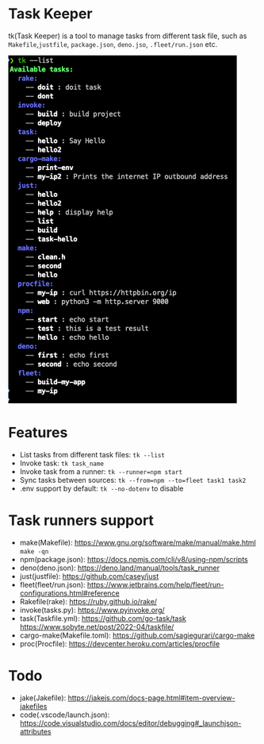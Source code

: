 Task Keeper
=================
tk(Task Keeper) is a tool to manage tasks from different task file, 
such as `Makefile`,`justfile`, `package.json`, `deno.jso`, `.fleet/run.json` etc.

![Task Keeper](./screenshot.png)

# Features

* List tasks from different task files: `tk --list`
* Invoke task: `tk task_name`
* Invoke task from a runner: `tk --runner=npm start`
* Sync tasks between sources: `tk --from=npm --to=fleet task1 task2`
* .env support by default: `tk --no-dotenv` to disable

# Task runners support

* make(Makefile): https://www.gnu.org/software/make/manual/make.html `make -qn`
* npm(package.json): https://docs.npmjs.com/cli/v8/using-npm/scripts
* deno(deno.json): https://deno.land/manual/tools/task_runner
* just(justfile): https://github.com/casey/just
* fleet(fleet/run.json): https://www.jetbrains.com/help/fleet/run-configurations.html#reference
* Rakefile(rake): https://ruby.github.io/rake/
* invoke(tasks.py): https://www.pyinvoke.org/
* task(Taskfile.yml): https://github.com/go-task/task  https://www.sobyte.net/post/2022-04/taskfile/
* cargo-make(Makefile.toml):  https://github.com/sagiegurari/cargo-make
* proc(Procfile): https://devcenter.heroku.com/articles/procfile

# Todo

* jake(Jakefile): https://jakejs.com/docs-page.html#item-overview-jakefiles
* code(.vscode/launch.json): https://code.visualstudio.com/docs/editor/debugging#_launchjson-attributes

